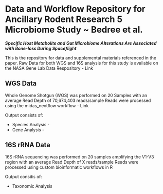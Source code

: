 # **Data and Workflow Repository for Ancillary Rodent Research 5 Microbiome Study ~ Bedree et al.**
***Specific Host Metabolite and Gut Microbiome Alterations Are Associated with Bone-loss During Spaceflight***

This is the repository for data and supplemental materials referenced in the paper.
Raw Data for both WGS and 16S analysis for this study is available on the NASA Gene Lab Data Respository - Link

## WGS Data
Whole Genome Shotgun (WGS) was performed on 20 Samples with an average Read Depth of 70,674,403 reads/sample
Reads were processed using the midas_nextflow workflow - Link

Output consists of:
 - Species Analysis - 
 - Gene Analysis -

## 16S rRNA Data
16S rRNA sequencing was performed on 20 samples amplifying the V1-V3 region with an average Read Depth of X reads/sample
Reads were processed using custom bioinformatic workflows in R

Output consitis of:
 - Taxonomic Analysis

